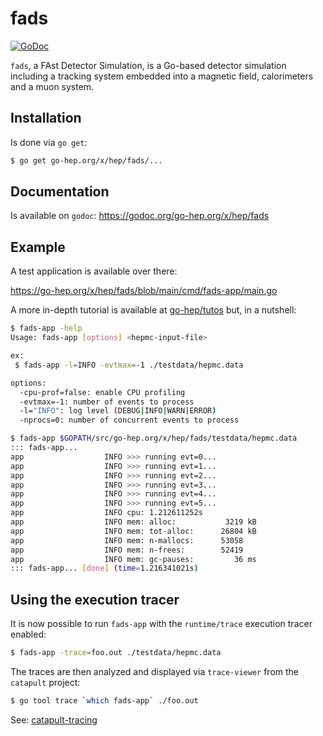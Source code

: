 fads
====

[![GoDoc](https://godoc.org/go-hep.org/x/hep/fads?status.svg)](https://godoc.org/go-hep.org/x/hep/fads)

`fads`, a FAst Detector Simulation, is a Go-based detector simulation including a tracking system embedded into a magnetic field, calorimeters and a muon system.

## Installation

Is done via `go get`:

```sh
$ go get go-hep.org/x/hep/fads/...
```

## Documentation

Is available on `godoc`: https://godoc.org/go-hep.org/x/hep/fads

## Example

A test application is available over there:

https://go-hep.org/x/hep/fads/blob/main/cmd/fads-app/main.go

A more in-depth tutorial is available at [go-hep/tutos](https://codeberg.org/go-hep/tutos) but, in a nutshell:

```sh
$ fads-app -help
Usage: fads-app [options] <hepmc-input-file>

ex:
 $ fads-app -l=INFO -evtmax=-1 ./testdata/hepmc.data

options:
  -cpu-prof=false: enable CPU profiling
  -evtmax=-1: number of events to process
  -l="INFO": log level (DEBUG|INFO|WARN|ERROR)
  -nprocs=0: number of concurrent events to process

$ fads-app $GOPATH/src/go-hep.org/x/hep/fads/testdata/hepmc.data
::: fads-app...
app                  INFO >>> running evt=0...
app                  INFO >>> running evt=1...
app                  INFO >>> running evt=2...
app                  INFO >>> running evt=3...
app                  INFO >>> running evt=4...
app                  INFO >>> running evt=5...
app                  INFO cpu: 1.212611252s
app                  INFO mem: alloc:           3219 kB
app                  INFO mem: tot-alloc:      26804 kB
app                  INFO mem: n-mallocs:      53058
app                  INFO mem: n-frees:        52419
app                  INFO mem: gc-pauses:         36 ms
::: fads-app... [done] (time=1.216341021s)
```

## Using the execution tracer

It is now possible to run `fads-app` with the `runtime/trace` execution tracer
enabled:

```sh
$ fads-app -trace=foo.out ./testdata/hepmc.data
```

The traces are then analyzed and displayed via `trace-viewer` from the
`catapult` project:

```sh
$ go tool trace `which fads-app` ./foo.out
```

See: [catapult-tracing](https://github.com/catapult-project/catapult/tree/master/tracing#readme)
